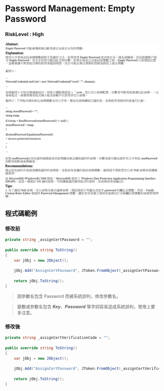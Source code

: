 # Password Management: Empty Password

### RiskLevel : High

![Password_Management_Empty_Password_1](/Fortify/High/Password_Management_Empty_Password/Password_Management_Empty_Password_1.png "Password_Management_Empty_Password")
![Password_Management_Empty_Password_2](/Fortify/High/Password_Management_Empty_Password/Password_Management_Empty_Password_2.png "Password_Management_Empty_Password")

## 程式碼範例

### 修改前

``` C#
private string _assignCertPassword = "";

public override string ToString()
{
    var jObj = new JObject();

    jObj.Add("AssignCertPassword", JToken.FromObject(_assignCertPassword));

    return jObj.ToString();
}
```

>因參數名包含 Password 而被系統誤判，修改參數名。

>變數或參數名包含 _**Key**_、_**Password**_ 等字詞容易造成系統誤判，使用上要多注意。

### 修改後

```C#
private string _assignCertVerificationCode = "";

public override string ToString()
{
    var jObj = new JObject();

    jObj.Add("AssignCertPassword", JToken.FromObject(_assignCertVerificationCode));

    return jObj.ToString();
}
```